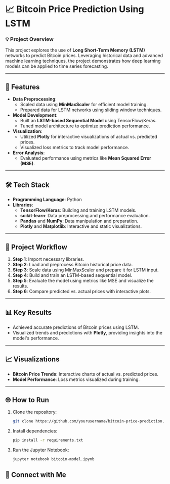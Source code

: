 # 📈 Bitcoin Price Prediction Using LSTM

### 💡 Project Overview
This project explores the use of **Long Short-Term Memory (LSTM)** networks to predict Bitcoin prices. Leveraging historical data and advanced machine learning techniques, the project demonstrates how deep learning models can be applied to time series forecasting.

---

## 🚀 Features
- **Data Preprocessing**:
  - Scaled data using **MinMaxScaler** for efficient model training.
  - Prepared data for LSTM networks using sliding window techniques.
- **Model Development**:
  - Built an **LSTM-based Sequential Model** using TensorFlow/Keras.
  - Tuned model architecture to optimize prediction performance.
- **Visualization**:
  - Utilized **Plotly** for interactive visualizations of actual vs. predicted prices.
  - Visualized loss metrics to track model performance.
- **Error Analysis**:
  - Evaluated performance using metrics like **Mean Squared Error (MSE)**.

---

## 🛠️ Tech Stack
- **Programming Language**: Python  
- **Libraries**:
  - **TensorFlow/Keras**: Building and training LSTM models.
  - **scikit-learn**: Data preprocessing and performance evaluation.
  - **Pandas** and **NumPy**: Data manipulation and preparation.
  - **Plotly** and **Matplotlib**: Interactive and static visualizations.

---

## 📂 Project Workflow
1. **Step 1**: Import necessary libraries.
2. **Step 2**: Load and preprocess Bitcoin historical price data.
3. **Step 3**: Scale data using MinMaxScaler and prepare it for LSTM input.
4. **Step 4**: Build and train an LSTM-based sequential model.
5. **Step 5**: Evaluate the model using metrics like MSE and visualize the results.
6. **Step 6**: Compare predicted vs. actual prices with interactive plots.

---

## 📊 Key Results
- Achieved accurate predictions of Bitcoin prices using LSTM.
- Visualized trends and predictions with **Plotly**, providing insights into the model's performance.

---

## 📈 Visualizations
- **Bitcoin Price Trends**: Interactive charts of actual vs. predicted prices.
- **Model Performance**: Loss metrics visualized during training.

---

## 🌐 How to Run
1. Clone the repository:
   ```bash
   git clone https://github.com/yourusername/bitcoin-price-prediction.git
2. Install dependencies:
    ```bash
    pip install -r requirements.txt
3. Run the Jupyter Notebook:
    ```bash
    jupyter notebook bitcoin-model.ipynb
## 🤝 Connect with Me

